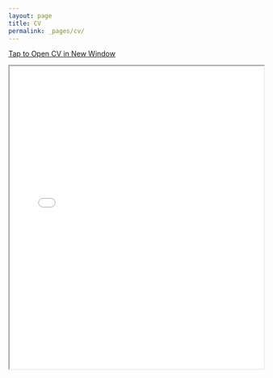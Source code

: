 ```yaml
---
layout: page
title: CV
permalink: _pages/cv/
---
```

<a href="/assets/pdfs/cv.pdf" target="_blank">Tap to Open CV in New Window</a>
<iframe src="/assets/pdfs/cv.pdf" width="100%" height="600px" scrolling="yes"></iframe>
